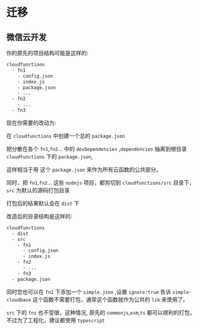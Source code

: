 # 迁移

## 微信云开发

你的原先的项目结构可能是这样的:

```bash
cloudfunctions
  - fn1
    - config.json
    - index.js
    - package.json
    - ...
  - fn2
    - ...
  - fn3
```

现在你需要的改动为:

在 `cloudfunctions` 中创建一个总的 `package.json`

把分散在各个 `fn1`,`fn2`... 中的 `devDependencies` ,`dependencies` 抽离到根目录 `cloudfunctions` 下的 `package.json`,

这样相当于用 这个 `package.json` 来作为所有云函数的公共部分。

同时，把 `fn1`,`fn2`... 这些 `nodejs` 项目，都剪切到 `cloudfunctions/src` 目录下，`src` 为默认的源码打包目录

打包后的结果默认会在 `dist` 下

改造后的目录结构是这样的:


```bash
cloudfunctions
  - dist
  - src
    - fn1
      - config.json
      - index.js
    - fn2
      - ...
    - fn3
  - package.json
```

同时您也可以在 `fn2` 下添加一个 `simple.json` ,设置 `ignore:true` 告诉 `simple-cloudbase` 这个函数不需要打包，通常这个函数就作为公共的 `lib` 来使用了。

`src` 下的 `fns` 也不受限，这种情况, 原先的 `commonjs`,`esm`,`ts` 都可以顺利的打包，不过为了工程化，建议都使用 `typescript`
